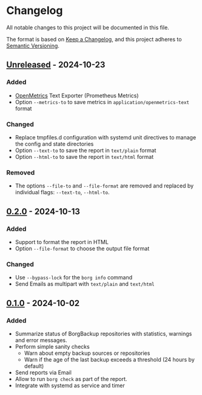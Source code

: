 <!-- SPDX-FileCopyrightText: 2024 Philipp Micheel <bbx0+borgreport@bitdevs.de> -->
<!-- SPDX-License-Identifier: CC-BY-SA-4.0 -->
<!-- markdownlint-configure-file {"MD024": { "siblings_only": true } } -->
# Changelog

All notable changes to this project will be documented in this file.

The format is based on [Keep a Changelog](https://keepachangelog.com/en/1.1.0/),
and this project adheres to [Semantic Versioning](https://semver.org/spec/v2.0.0.html).

## [Unreleased](https://github.com/bbx0/borgreport/compare/v0.2.0...HEAD) - 2024-10-23

### Added

- [OpenMetrics](https://github.com/prometheus/OpenMetrics/blob/main/specification/OpenMetrics.md) Text Exporter (Prometheus Metrics)
- Option `--metrics-to` to save metrics in `application/openmetrics-text` format

### Changed

- Replace tmpfiles.d configuration with systemd unit directives to manage the config and state directories
- Option `--text-to` to save the report in `text/plain` format
- Option `--html-to` to save the report in `text/html` format

### Removed

- The options `--file-to` and `--file-format` are removed and replaced by individual flags: `--text-to`, `--html-to`.

## [0.2.0](https://github.com/bbx0/borgreport/compare/v0.1.0...v0.2.0) - 2024-10-13

### Added

- Support to format the report in HTML
- Option `--file-format` to choose the output file format

### Changed

- Use `--bypass-lock` for the `borg info` command
- Send Emails as multipart with `text/plain` and `text/html`

## [0.1.0](https://github.com/bbx0/borgreport/releases/tag/v0.1.0) - 2024-10-02

### Added

- Summarize status of BorgBackup repositories with statistics, warnings and error messages.
- Perform simple sanity checks
  - Warn about empty backup sources or repositories
  - Warn if the age of the last backup exceeds a threshold (24 hours by default)
- Send reports via Email
- Allow to run `borg check` as part of the report.
- Integrate with systemd as service and timer
